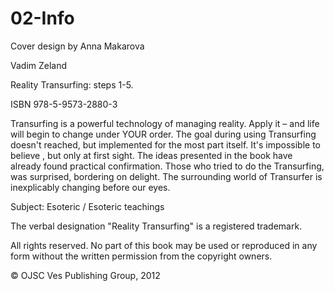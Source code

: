 # 02-Info

Cover design by Anna Makarova

Vadim Zeland

Reality Transurfing: steps 1-5.

ISBN 978-5-9573-2880-3

Transurfing is a powerful technology of managing reality. Apply it – and life will begin to change under YOUR order. The goal during using Transurfing doesn't reached, but implemented for the most part itself. It's impossible to believe , but only at first sight. The ideas presented in the book have already found practical confirmation. Those who tried to do the Transurfing, was surprised, bordering on delight. The surrounding world of Transurfer is inexplicably changing before our eyes.

Subject: Esoteric / Esoteric teachings

The verbal designation "Reality Transurfing" is a registered trademark.

All rights reserved. No part of this book may be used or reproduced in any form without the written permission from the copyright owners.

© OJSC Ves Publishing Group, 2012
